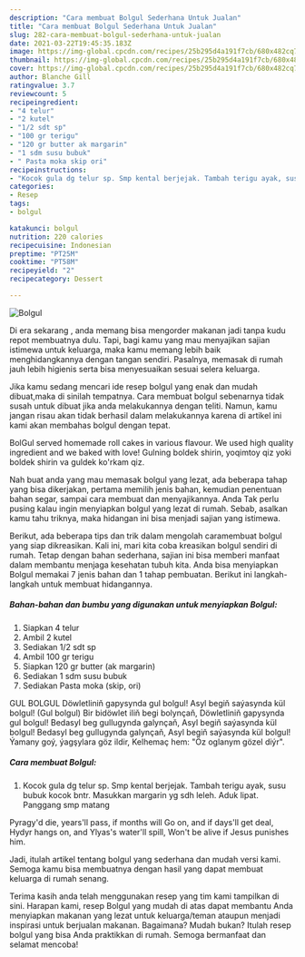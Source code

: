 ```yaml
---
description: "Cara membuat Bolgul Sederhana Untuk Jualan"
title: "Cara membuat Bolgul Sederhana Untuk Jualan"
slug: 282-cara-membuat-bolgul-sederhana-untuk-jualan
date: 2021-03-22T19:45:35.183Z
image: https://img-global.cpcdn.com/recipes/25b295d4a191f7cb/680x482cq70/bolgul-foto-resep-utama.jpg
thumbnail: https://img-global.cpcdn.com/recipes/25b295d4a191f7cb/680x482cq70/bolgul-foto-resep-utama.jpg
cover: https://img-global.cpcdn.com/recipes/25b295d4a191f7cb/680x482cq70/bolgul-foto-resep-utama.jpg
author: Blanche Gill
ratingvalue: 3.7
reviewcount: 5
recipeingredient:
- "4 telur"
- "2 kutel"
- "1/2 sdt sp"
- "100 gr terigu"
- "120 gr butter ak margarin"
- "1 sdm susu bubuk"
- " Pasta moka skip ori"
recipeinstructions:
- "Kocok gula dg telur sp. Smp kental berjejak. Tambah terigu ayak, susu bubuk kocok bntr. Masukkan margarin yg sdh leleh. Aduk lipat. Panggang smp matang"
categories:
- Resep
tags:
- bolgul

katakunci: bolgul 
nutrition: 220 calories
recipecuisine: Indonesian
preptime: "PT25M"
cooktime: "PT58M"
recipeyield: "2"
recipecategory: Dessert

---
```



![Bolgul](https://img-global.cpcdn.com/recipes/25b295d4a191f7cb/680x482cq70/bolgul-foto-resep-utama.jpg)

Di era  sekarang , anda memang bisa mengorder makanan jadi tanpa kudu repot membuatnya dulu. Tapi, bagi kamu yang mau menyajikan sajian istimewa untuk keluarga, maka kamu memang lebih baik menghidangkannya dengan tangan sendiri. Pasalnya, memasak di rumah jauh lebih higienis serta bisa menyesuaikan sesuai selera keluarga.

Jika kamu sedang mencari ide resep bolgul yang enak dan mudah dibuat,maka di sinilah tempatnya. Cara membuat bolgul  sebenarnya tidak susah untuk dibuat jika anda melakukannya dengan teliti. Namun, kamu jangan risau akan tidak berhasil dalam melakukannya 
karena di artikel ini kami akan membahas bolgul dengan tepat.  

BolGul served homemade roll cakes in various flavour. We used high quality ingredient and we baked with love! Gulning boldek shirin, yoqimtoy qiz yoki boldek shirin va guldek ko&#39;rkam qiz.

Nah buat anda yang mau memasak bolgul yang lezat, ada beberapa tahap yang bisa dikerjakan, pertama memilih jenis bahan, kemudian penentuan bahan segar, sampai cara membuat dan menyajikannya. Anda Tak perlu pusing kalau ingin menyiapkan bolgul yang lezat di rumah. Sebab, asalkan kamu  tahu triknya, maka hidangan ini bisa menjadi sajian yang istimewa.

Berikut, ada beberapa tips dan trik dalam mengolah caramembuat bolgul yang siap dikreasikan. Kali ini, mari kita coba kreasikan bolgul sendiri di rumah. Tetap dengan bahan sederhana, sajian ini bisa memberi manfaat dalam membantu menjaga kesehatan tubuh kita. Anda bisa menyiapkan Bolgul memakai 7 jenis bahan dan 1 tahap pembuatan. Berikut ini langkah-langkah untuk membuat hidangannya.

<!--inarticleads1-->

##### Bahan-bahan dan bumbu yang digunakan untuk menyiapkan Bolgul:

1. Siapkan 4 telur
1. Ambil 2 kutel
1. Sediakan 1/2 sdt sp
1. Ambil 100 gr terigu
1. Siapkan 120 gr butter (ak margarin)
1. Sediakan 1 sdm susu bubuk
1. Sediakan  Pasta moka (skip, ori)


GUL BOLGUL Döwletliniň gapysynda gul bolgul! Asyl begiň saýasynda kül bolgul! (Gul bolgul) Bir bidöwlet iliň begi bolynçaň, Döwletliniň gapysynda gul bolgul! Bedasyl beg gullugynda galynçaň, Asyl begiň saýasynda kül bolgul! Bedasyl beg gullugynda galynçaň, Asyl begiň saýasynda kül bolgul! Ýamany goý, ýagşylara göz ildir, Kelhemaç hem: &#34;Öz oglanym gözel diýr&#34;. 

<!--inarticleads2-->

##### Cara membuat Bolgul:

1. Kocok gula dg telur sp. Smp kental berjejak. Tambah terigu ayak, susu bubuk kocok bntr. Masukkan margarin yg sdh leleh. Aduk lipat. Panggang smp matang


Pyragy&#39;d die, years&#39;ll pass, if months will Go on, and if days&#39;ll get deal, Hydyr hangs on, and Ylyas&#39;s water&#39;ll spill, Won&#39;t be alive if Jesus punishes him. 

Jadi, itulah artikel tentang  bolgul  yang sederhana dan mudah versi kami. Semoga kamu bisa membuatnya dengan hasil yang dapat membuat keluarga di rumah senang. 

Terima kasih anda telah menggunakan resep yang tim kami tampilkan di sini. Harapan kami, resep  Bolgul yang mudah di atas dapat membantu Anda menyiapkan makanan yang lezat untuk keluarga/teman ataupun menjadi inspirasi untuk berjualan makanan. Bagaimana? Mudah bukan? Itulah resep bolgul yang bisa Anda praktikkan di rumah. Semoga bermanfaat dan selamat mencoba!

